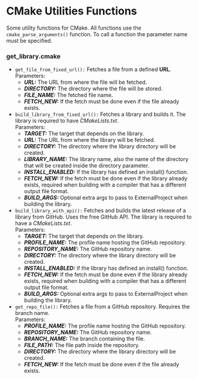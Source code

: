 # CMake Utilities Functions

Some utility functions for CMake. All functions use the `cmake_parse_arguments()` function. 
To call a function the parameter name must be specified.

### get_library.cmake

- `get_file_from_fixed_url():` Fetches a file from a defined **URL**.<br>
  Parameters:
  - ***URL:*** The URL from where the file will be fetched.
  - ***DIRECTORY:*** The directory where the file will be stored.
  - ***FILE_NAME:*** The fetched file name.
  - ***FETCH_NEW:*** If the fetch must be done even if the file already exists.
- `build_library_from_fixed_url():` Fetches a library and builds it. The library is required to have *CMakeLists.txt*.<br>
  Parameters:
  - ***TARGET:*** The target that depends on the library.
  - ***URL:*** The URL from where the library will be fetched.
  - ***DIRECTORY:*** The directory where the library directory will be created.
  - ***LIBRARY_NAME:*** The library name, also the name of the directory that will be created inside the directory parameter.
  - ***INSTALL_ENABLED:*** If the library has defined an install() function.
  - ***FETCH_NEW:*** If the fetch must be done even if the library already exists, required when building with a compiler
    that has a different output file format.
  - ***BUILD_ARGS:*** Optional extra args to pass to ExternalProject when building the library.
- `build_library_with_api():` Fetches and builds the latest release of a library from GitHub. Uses the free GitHub API.
  The library is required to have a *CMakeLists.txt*.<br>
  Parameters:
  - ***TARGET:*** The target that depends on the library.
  - ***PROFILE_NAME:*** The profile name hosting the GitHub repository.
  - ***REPOSITORY_NAME:*** The GitHub repository name.
  - ***DIRECTORY:*** The directory where the library directory will be created.
  - ***INSTALL_ENABLED:*** If the library has defined an install() function.
  - ***FETCH_NEW:*** If the fetch must be done even if the library already exists, required when building with a compiler
    that has a different output file format.
  - ***BUILD_ARGS:*** Optional extra args to pass to ExternalProject when building the library.
- `get_repo_file():` Fetches a file from a GitHub repository. Requires the branch name.<br>
  Parameters:
  - ***PROFILE_NAME:*** The profile name hosting the GitHub repository.
  - ***REPOSITORY_NAME:*** The GitHub repository name.
  - ***BRANCH_NAME:*** The branch containing the file.
  - ***FILE_PATH:*** The file path inside the repository.
  - ***DIRECTORY:*** The directory where the library directory will be created.
  - ***FETCH_NEW:*** If the fetch must be done even if the file already exists.